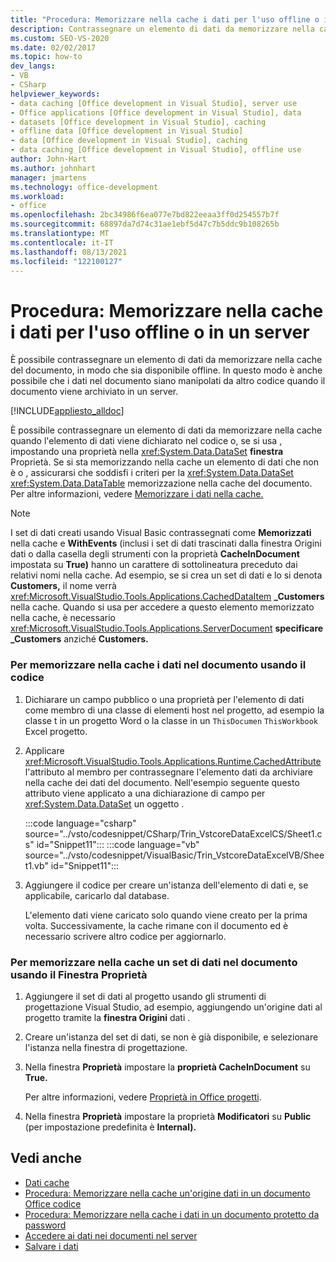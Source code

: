 ```yaml
---
title: "Procedura: Memorizzare nella cache i dati per l'uso offline o in un server"
description: Contrassegnare un elemento di dati da memorizzare nella cache nel documento, in modo che sia disponibile offline. In questo modo è possibile che i dati nel documento siano manipolati da altro codice.
ms.custom: SEO-VS-2020
ms.date: 02/02/2017
ms.topic: how-to
dev_langs:
- VB
- CSharp
helpviewer_keywords:
- data caching [Office development in Visual Studio], server use
- Office applications [Office development in Visual Studio], data
- datasets [Office development in Visual Studio], caching
- offline data [Office development in Visual Studio]
- data [Office development in Visual Studio], caching
- data caching [Office development in Visual Studio], offline use
author: John-Hart
ms.author: johnhart
manager: jmartens
ms.technology: office-development
ms.workload:
- office
ms.openlocfilehash: 2bc34986f6ea077e7bd822eeaa3ff0d254557b7f
ms.sourcegitcommit: 68897da7d74c31ae1ebf5d47c7b5ddc9b108265b
ms.translationtype: MT
ms.contentlocale: it-IT
ms.lasthandoff: 08/13/2021
ms.locfileid: "122100127"
---
```

# <a name="how-to-cache-data-for-use-offline-or-on-a-server"></a>Procedura: Memorizzare nella cache i dati per l'uso offline o in un server
  È possibile contrassegnare un elemento di dati da memorizzare nella cache del documento, in modo che sia disponibile offline. In questo modo è anche possibile che i dati nel documento siano manipolati da altro codice quando il documento viene archiviato in un server.

 [!INCLUDE[appliesto_alldoc](../vsto/includes/appliesto-alldoc-md.md)]

 È possibile contrassegnare un elemento di dati da memorizzare nella cache quando l'elemento di dati viene dichiarato nel codice o, se si usa , impostando una proprietà nella <xref:System.Data.DataSet> **finestra** Proprietà. Se si sta memorizzando nella cache un elemento di dati che non è o , assicurarsi che soddisfi i criteri per la <xref:System.Data.DataSet> <xref:System.Data.DataTable> memorizzazione nella cache del documento. Per altre informazioni, vedere [Memorizzare i dati nella cache.](../vsto/caching-data.md)

> [!NOTE]
> I set di dati creati usando Visual Basic contrassegnati come **Memorizzati** nella cache e  **WithEvents** (inclusi i set di dati trascinati dalla finestra Origini dati o dalla casella degli strumenti con la proprietà **CacheInDocument** impostata su **True)** hanno un carattere di sottolineatura preceduto dai relativi nomi nella cache.  Ad esempio, se si crea un set di dati e lo si denota **Customers,** il nome verrà <xref:Microsoft.VisualStudio.Tools.Applications.CachedDataItem> **_Customers** nella cache. Quando si usa per accedere a questo elemento memorizzato nella cache, è necessario <xref:Microsoft.VisualStudio.Tools.Applications.ServerDocument> **specificare _Customers** anziché **Customers.**

### <a name="to-cache-data-in-the-document-using-code"></a>Per memorizzare nella cache i dati nel documento usando il codice

1. Dichiarare un campo pubblico o una proprietà per l'elemento di dati come membro di una classe di elementi host nel progetto, ad esempio la classe t in un progetto Word o la classe in un `ThisDocumen` `ThisWorkbook` Excel progetto.

2. Applicare <xref:Microsoft.VisualStudio.Tools.Applications.Runtime.CachedAttribute> l'attributo al membro per contrassegnare l'elemento dati da archiviare nella cache dei dati del documento. Nell'esempio seguente questo attributo viene applicato a una dichiarazione di campo per <xref:System.Data.DataSet> un oggetto .

     :::code language="csharp" source="../vsto/codesnippet/CSharp/Trin_VstcoreDataExcelCS/Sheet1.cs" id="Snippet11":::
     :::code language="vb" source="../vsto/codesnippet/VisualBasic/Trin_VstcoreDataExcelVB/Sheet1.vb" id="Snippet11":::

3. Aggiungere il codice per creare un'istanza dell'elemento di dati e, se applicabile, caricarlo dal database.

     L'elemento dati viene caricato solo quando viene creato per la prima volta. Successivamente, la cache rimane con il documento ed è necessario scrivere altro codice per aggiornarlo.

### <a name="to-cache-a-dataset-in-the-document-by-using-the-properties-window"></a>Per memorizzare nella cache un set di dati nel documento usando il Finestra Proprietà

1. Aggiungere il set di dati al progetto usando gli strumenti di progettazione Visual Studio, ad esempio, aggiungendo un'origine dati al progetto tramite la **finestra Origini** dati .

2. Creare un'istanza del set di dati, se non è già disponibile, e selezionare l'istanza nella finestra di progettazione.

3. Nella finestra **Proprietà** impostare la **proprietà CacheInDocument** su **True.**

     Per altre informazioni, vedere [Proprietà in Office progetti](../vsto/properties-in-office-projects.md).

4. Nella finestra **Proprietà** impostare la proprietà **Modificatori** su **Public** (per impostazione predefinita è **Internal).**

## <a name="see-also"></a>Vedi anche
- [Dati cache](../vsto/caching-data.md)
- [Procedura: Memorizzare nella cache un'origine dati in un documento Office codice](../vsto/how-to-programmatically-cache-a-data-source-in-an-office-document.md)
- [Procedura: Memorizzare nella cache i dati in un documento protetto da password](../vsto/how-to-cache-data-in-a-password-protected-document.md)
- [Accedere ai dati nei documenti nel server](../vsto/accessing-data-in-documents-on-the-server.md)
- [Salvare i dati](../data-tools/save-data-back-to-the-database.md)
